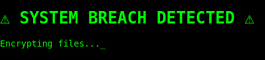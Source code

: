 <!DOCTYPE html>
<html lang="en">
<head>
  <meta charset="UTF-8" />
  <meta name="viewport" content="width=device-width, initial-scale=1.0"/>
  <title>System Error</title>
  <style>
    html, body {
      margin: 0;
      padding: 0;
      background: black;
      color: lime;
      font-family: monospace;
      height: 100vh;
      overflow: hidden;
      user-select: none;
      cursor: none;
    }

    .center {
      display: flex;
      flex-direction: column;
      justify-content: center;
      align-items: center;
      height: 100%;
      text-align: center;
    }

    h1 {
      font-size: 2rem;
    }

    .blinker {
      animation: blink 1s infinite;
    }

    @keyframes blink {
      0%, 100% { opacity: 1; }
      50% { opacity: 0; }
    }
  </style>
</head>
<body>
  <div class="center">
    <h1>⚠ SYSTEM BREACH DETECTED ⚠</h1>
    <p>Encrypting files...<span class="blinker">_</span></p>
  </div>

  <script>
    document.addEventListener("contextmenu", e => e.preventDefault());
    document.addEventListener("keydown", e => {
      e.preventDefault();
    });

    window.onbeforeunload = function () {
      return "Critical system process running. Do not close!";
    };

    setTimeout(() => {
      alert("All files encrypted. Pay ransom.");
    }, 10000);
  </script>
</body>
</html>
